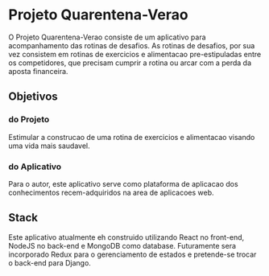 # Projeto Quarentena-Verao
O Projeto Quarentena-Verao consiste de um aplicativo para acompanhamento das
rotinas de desafios.
As rotinas de desafios, por sua vez consistem em rotinas de exercicios e
alimentacao pre-estipuladas entre os competidores, que precisam cumprir a rotina
ou arcar com a perda da aposta financeira.

## Objetivos

### do Projeto
Estimular a construcao de uma rotina de exercicios e alimentacao visando uma
vida mais saudavel.
### do Aplicativo
Para o autor, este aplicativo serve como plataforma de aplicacao dos
conhecimentos recem-adquiridos na area de aplicacoes web.

## Stack
Este aplicativo atualmente eh construido utilizando React no front-end, NodeJS
no back-end e MongoDB como database. Futuramente sera incorporado Redux para
o gerenciamento de estados e pretende-se trocar o back-end para Django.
